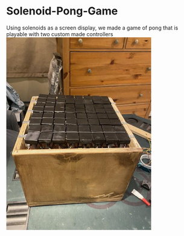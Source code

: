 # Solenoid-Pong-Game
Using solenoids as a screen display, we made a game of pong that is playable with two custom made controllers 
<img src="./etc/Project pic.png" width="384" height="512" />
